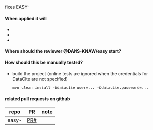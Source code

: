 fixes EASY-

#### When applied it will
* 
* 
* 

#### Where should the reviewer @DANS-KNAW/easy start?

#### How should this be manually tested?
* build the project (online tests are ignored when the credentials for DataCite are not specified)

  ```mvn clean install -Ddatacite.user=... -Ddatacite.password=...```

#### related pull requests on github
repo                       | PR                | note
-------------------------- | ----------------- | ---
easy-                      | [PR#](PRlink)     | 
